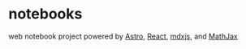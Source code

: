 # notebooks
web notebook project powered by [Astro](https://astro.build/), [React](https://react.dev/), [mdxjs](https://mdxjs.com/), and [MathJax](https://www.mathjax.org/)
